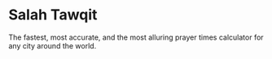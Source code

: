 # Salah Tawqit
The fastest, most accurate, and the most alluring prayer times calculator for any city around the world.
